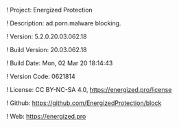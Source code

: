 ! Project: Energized Protection

! Description: ad.porn.malware blocking.

! Version: 5.2.0.20.03.062.18

! Build Version: 20.03.062.18

! Build Date: Mon, 02 Mar 20 18:14:43

! Version Code: 0621814

! License: CC BY-NC-SA 4.0, https://energized.pro/license

! Github: https://github.com/EnergizedProtection/block

! Web: https://energized.pro
